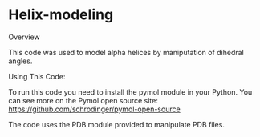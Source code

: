 # Helix-modeling

Overview

This code was used to model alpha helices by maniputation of dihedral angles.


Using This Code:

To run this code you need to install the pymol module in your Python. You can see more on the Pymol open source site: https://github.com/schrodinger/pymol-open-source

The code uses the PDB module provided to manipulate PDB files.
